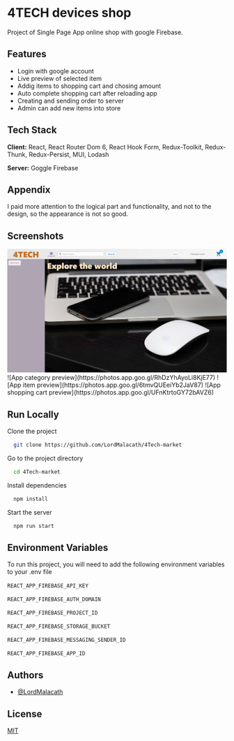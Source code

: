 
# 4TECH devices shop

Project of Single Page App online shop with google Firebase.





## Features

- Login with google account
- Live preview of selected item
- Addig items to shopping cart and chosing amount
- Auto complete shopping cart after reloading app
- Creating and sending order to server
- Admin can add new items into store


## Tech Stack

**Client:** React, React Router Dom 6, React Hook Form, Redux-Toolkit, Redux-Thunk, Redux-Persist, MUI, Lodash

**Server:** Goggle Firebase


## Appendix


I paid more attention to the logical part and functionality, and not to the design, so the appearance is not so good.
## Screenshots

<img src="4tech-market/src/img/screenshots/изображение_2022-11-08_123927599.jpg" alt="App main page" title="App main page">
![App category preview](https://photos.app.goo.gl/RhDzYhAyoLi8KjE77)
![App item preview](https://photos.app.goo.gl/6tmvQUEeiYb2JaV87)
![App shopping cart preview](https://photos.app.goo.gl/UFnKtrtoGY72bAVZ6)








## Run Locally

Clone the project

```bash
  git clone https://github.com/LordMalacath/4Tech-market
```

Go to the project directory

```bash
  cd 4Tech-market
```

Install dependencies

```bash
  npm install
```

Start the server

```bash
  npm run start
```


## Environment Variables

To run this project, you will need to add the following environment variables to your .env file

`REACT_APP_FIREBASE_API_KEY`

`REACT_APP_FIREBASE_AUTH_DOMAIN`

`REACT_APP_FIREBASE_PROJECT_ID`

`REACT_APP_FIREBASE_STORAGE_BUCKET`

`REACT_APP_FIREBASE_MESSAGING_SENDER_ID`

`REACT_APP_FIREBASE_APP_ID`



## Authors

- [@LordMalacath](https://github.com/LordMalacath)


## License

[MIT](https://choosealicense.com/licenses/mit/)

